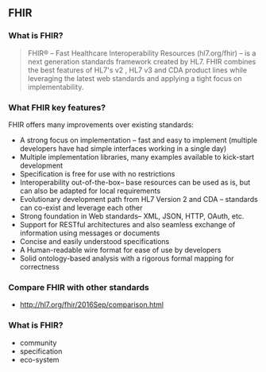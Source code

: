 ## FHIR

### What is FHIR?

> FHIR® – Fast Healthcare Interoperability Resources (hl7.org/fhir) – is a next
> generation standards framework created by HL7. FHIR combines the best features
> of HL7's v2 , HL7 v3 and CDA product lines while leveraging the latest web
> standards and applying a tight focus on implementability.


### What FHIR key features?

FHIR offers many improvements over existing standards:

* A strong focus on implementation – fast and easy to implement (multiple
  developers have had simple interfaces working in a single day)
* Multiple implementation libraries, many examples available to kick-start
  development
* Specification is free for use with no restrictions
* Interoperability out-of-the-box– base resources can be used as is, but can
  also be adapted for local requirements
* Evolutionary development path from HL7 Version 2 and CDA – standards can
  co-exist and leverage each other
* Strong foundation in Web standards– XML, JSON, HTTP, OAuth, etc.
* Support for RESTful architectures and also seamless exchange of information
  using messages or documents
* Concise and easily understood specifications
* A Human-readable wire format for ease of use by developers
* Solid ontology-based analysis with a rigorous formal mapping for correctness

### Compare FHIR with other standards

* http://hl7.org/fhir/2016Sep/comparison.html

### What is FHIR?

* community
* specification
* eco-system
